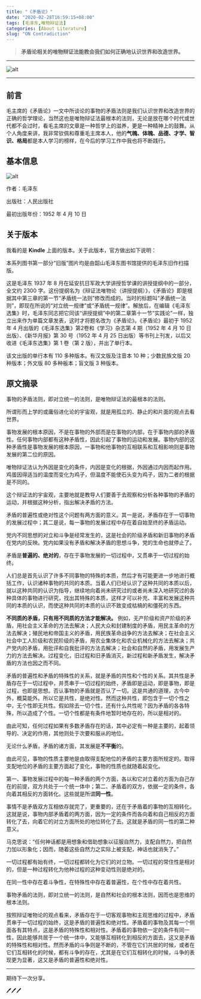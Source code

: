 ```yaml
---
title: "《矛盾论》"
date: "2020-02-28T16:59:15+08:00"
tags: [毛泽东,唯物辩证法]
categories: [About Literature]
slug: "ON Contradiction"
---
```


> **矛盾论相关的唯物辩证法能教会我们如何正确地认识世界和改造世界。**

<!--more-->

---

![alt](https://dawnblog-1300625500.cos.ap-guangzhou.myqcloud.com/images/20200228171523.jpg "毛主席领导人民进行革命")

---

## 前言

毛主席的《矛盾论》一文中所谈论的事物的矛盾法则是我们认识世界和改造世界的正确的哲学理论，当然这也是唯物辩证法最根本的法则，无论是放在哪个时代或世代都不会过时，看毛主席的文章是一种哲学上的滋养，更是一种精神上的鼓舞。从个人角度来讲，我非常钦佩和尊重毛主席本人，他的**气魄、体魄、品德、才学、智识、格局**都是本人学习的榜样，在今后的学习工作中我也将不断践行。

## 基本信息

![alt](https://dawnblog-1300625500.cos.ap-guangzhou.myqcloud.com/images/20200228173034.png "《矛盾论》单行本封面")

作者：毛泽东

出版社：人民出版社

最初出版年份：1952 年 4 月 10 日

## 关于版本

我看的是 **Kindle** 上面的版本。关于此版本，官方做出如下说明：

本系列图书第一部分“旧版”图片均是由韶山毛泽东图书馆提供的毛泽东旧作扫描版。

这是毛泽东 1937 年 8 月在延安抗日军政大学讲授哲学课的讲授提纲中的一部分，全文约 2300 字。这份提纲名为《辩证法唯物论（讲授提纲）》，《矛盾论》即是根据其中第三章的第一节“矛盾统一法则”修改而成的。当时的标题叫“矛盾统一法则”，即现在所说的“对立统一规律”或“矛盾统一规律”。解放后，在编辑《毛泽东选集》时，毛泽东同志把它同该“讲授提纲”中的第二章第十一节“实践论”一样，独立出来作为单篇文章发表，这时才将题名改为《矛盾论》。《矛盾论》最初于 1952 年 4 月出版的《毛泽东选集》第2卷和《学习》杂志第 4 期（1952 年 4 月 10 日出版）、《新华月报》第 30 号（1952 年 4 月 25 日出版）等书刊上刊发，以后又收进《毛泽东选集》第 1 卷（第 2 版），并出了单行本。

该文出版的单行本有 110 多种版本。有汉文版及注音本 10 种；少数民族文版 20 种版本；外文版 80 多种舨本；盲文版 3 种版本。

## 原文摘录

事物的矛盾法则，即对立统一的法则，是唯物辩证法的最根本的法则。

所谓形而上学的或庸俗进化论的宇宙观，就是用孤立的、静止的和片面的观点去看世界。

事物发展的根本原因，不是在事物的外部而是在事物的内部，在于事物内部的矛盾性。任何事物内部都有这种矛盾性，因此引起了事物的运动和发展。事物内部的这种矛盾性是事物发展的根本原因，一事物和他事物的互相联系和互相影响则是事物发展的第二位的原因。

唯物辩证法认为外因是变化的条件，内因是变化的根据，外因通过内因而起作用。鸡蛋因得适当的温度而变化为鸡子，但温度不能使石头变为鸡子，因为二者的根据是不同的。

这个辩证法的宇宙观，主要地就是教导人们要善于去观察和分析各种事物的矛盾的运动，并根据这种分析，指出解决矛盾的方法。

矛盾的普遍性或绝对性这个问题有两方面的意义。其一是说，矛盾存在于一切事物的发展过程中；其二是说，每一事物的发展过程中存在着自始至终的矛盾运动。

党内不同思想的对立和斗争是经常发生的，这是社会的阶级矛盾和新旧事物的矛盾在党内的反映。党内如果没有矛盾和解决矛盾的思想斗争，党的生命也就停止了。

矛盾是**普遍的、绝对的**，存在于事物发展的一切过程中，又贯串于一切过程的始终。

人们总是首先认识了许多不同事物的特殊的本质，然后才有可能更进一步地进行概括工作，认识诸种事物的共同的本质。当着人们已经认识了这种共同的本质以后，就以这种共同的认识为指导，继续地向着尚未研究过的或者尚未深入地研究过的各种具体的事物进行研究，找出其特殊的本质，这样才可以补充、丰富和发展这种共同的本质的认识，而使这种共同的本质的认识不致变成枯槁的和僵死的东西。

**不同质的矛盾，只有用不同质的方法才能解决。** 例如，无产阶级和资产阶级的矛盾，用社会主义革命的方法去解决；人民大众和封建制度的矛盾，用民主革命的方法去解决；殖民地和帝国主义的矛盾，用民族革命战争的方法去解决；在社会主义社会中工人阶级和农民阶级的矛盾，用农业集体化和农业机械化的方法去解决；共产党内的矛盾，用批评和自我批评的方法去解决；社会和自然的矛盾，用发展生产力的方法去解决。过程变化，旧过程和旧矛盾消灭，新过程和新矛盾发生，解决矛盾的方法也因之而不同。

矛盾的普遍性和矛盾的特殊性的关系，就是矛盾的共性和个性的关系。其共性是矛盾存在于一切过程中，并贯串于一切过程的始终，矛盾即是运动，即是事物，即是过程，也即是思想。否认事物的矛盾就是否认了一切。这是共通的道理，古今中外，概莫能外。所以它是共性，是绝对性。然而这种共性，即包含于一切个性之中，无个性即无共性。假如除去一切个性，还有什么共性呢？因为矛盾的各各特殊，所以造成了个性。一切个性都是有条件地暂时地存在的，所以是相对的。

由此可知，任何过程如果有多数矛盾存在的话，其中必定有一种是主要的，起着领导的、决定的作用，其他则处于次要和服从的地位。

无论什么矛盾，矛盾的诸方面，其发展是**不平衡**的。

由此可见，事物的性质主要地是由取得支配地位的矛盾的主要方面所规定的。取得支配地位的矛盾的主要方面起了变化，事物的性质也就随着起变化。

第一、事物发展过程中的每一种矛盾的两个方面，各以和它对立着的方面为自己存在的前提，双方共处于一个统一体中；第二、矛盾着的双方，依据一定的条件，各向着其相反的方面转化。这些就是所谓**同一性**。

事情不是矛盾双方互相依存就完了，更重要的，还在于矛盾着的事物的互相转化。这就是说，事物内部矛盾着的两方面，因为一定的条件而各向着和自己相反的方面转化了去，向着它的对立方面所处的地位转化了去。这就是矛盾的同一性的第二种意义。

马克思说：“任何神话都是用想象和借助想象以征服自然力，支配自然力，把自然力加以形象化；因而，随着这些自然力之实际上被支配，神话也就消失了。”

一切过程都有始有终，一切过程都转化为它们的对立物。一切过程的常住性是相对的，但是一种过程转化为他种过程的这种变动性则是绝对的。

在同一性中存在着斗争性，在特殊性中存在着普遍性，在个性中存在着共性。

事物矛盾的法则，即对立统一的法则，是自然和社会的根本法则，因而也是思维的根本法则。

按照辩证唯物论的观点看来，矛盾存在于一切客观事物和主观思维的过程中，矛盾贯串于一切过程的始终，这是矛盾的普遍性和绝对性。矛盾着的事物及其每一个侧面各有其特点，这是矛盾的特殊性和相对性。矛盾着的事物依一定的条件有同一性，因此能够共居于一个统一体中，又能够互相转化到相反的方面去，这又是矛盾的特殊性和相对性。然而矛盾的斗争则是不断的，不管在它们共居的时候，或者在它们互相转化的时候，都有斗争的存在，尤其是在它们互相转化的时候，斗争的表现更为显著，这又是矛盾的普遍性和绝对性。

---

期待下一次分享。

🖊🖊🖊
